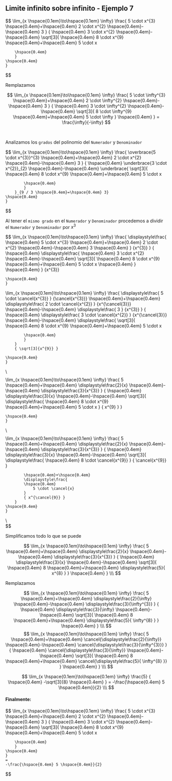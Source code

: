 ## Limite infinito sobre infinito - Ejemplo 7

$$
    \lim_{x \hspace{0.1em}\to\hspace{0.1em} \infty}
    \frac{
        5 \cdot x^{3}
        \hspace{0.4em}+\hspace{0.4em}
        2 \cdot x^{2}
        \hspace{0.4em}-\hspace{0.4em}
        3
    }
    {
    \hspace{0.4em}
        3 \cdot x^{2}
        \hspace{0.4em}-\hspace{0.4em}
        \sqrt[3]{
        \hspace{0.4em}
            8 \cdot x^{9}
            \hspace{0.4em}+\hspace{0.4em}
            5 \cdot x

        \hspace{0.4em}
        }
    \hspace{0.4em}
    }
$$

Remplazamos

$$
    \lim_{x \hspace{0.1em}\to\hspace{0.1em} \infty}
    \frac{
        5 \cdot \infty^{3}
        \hspace{0.4em}+\hspace{0.4em}
        2 \cdot \infty^{2}
        \hspace{0.4em}-\hspace{0.4em}
        3
    }
    {
    \hspace{0.4em}
        3 \cdot \infty^{2}
        \hspace{0.4em}-\hspace{0.4em}
        \sqrt[3]{
            8 \cdot \infty^{9}
            \hspace{0.4em}+\hspace{0.4em}
            5 \cdot \infty
        }
    \hspace{0.4em}
    }
    =
    \frac{\infty}{-\infty}
$$

<br>

Analizamos los `grados` del polinomio del `Numerador` y `Denominador`

$$
    \lim_{x \hspace{0.1em}\to\hspace{0.1em} \infty}
    \frac{
        \overbrace{5 \cdot x^{3}}^{3}
        \hspace{0.4em}+\hspace{0.4em}
        2 \cdot x^{2}
        \hspace{0.4em}-\hspace{0.4em}
        3
    }
    {
    \hspace{0.4em}
        \underbrace{3 \cdot x^{2}}_{2}
        \hspace{0.4em}-\hspace{0.4em}
        \underbrace{
            \sqrt[3]{
            \hspace{0.4em}
                8 \cdot x^{9}
                \hspace{0.4em}+\hspace{0.4em}
                5 \cdot x

            \hspace{0.4em}
            }
        }_{9 / 3 \hspace{0.4em}=\hspace{0.4em} 3}
    \hspace{0.4em}
    }
$$

Al tener el `mismo grado` en el `Numerador` y `Denominador` procedemos a dividir el `Numerador` y `Denominador` por $x^3$

$$
    \lim_{x \hspace{0.1em}\to\hspace{0.1em} \infty}
    \frac{
        \displaystyle\frac{
        \hspace{0.4em}
            5 \cdot x^{3}
            \hspace{0.4em}+\hspace{0.4em}
            2 \cdot x^{2}
            \hspace{0.4em}-\hspace{0.4em}
            3
        \hspace{0.4em}
        }
        {x^{3}} 
    }
    {
    \hspace{0.4em}
        \displaystyle\frac{
        \hspace{0.4em}
            3 \cdot x^{2}
            \hspace{0.4em}-\hspace{0.4em}
            \sqrt[3]{
            \hspace{0.4em}
                8 \cdot x^{9}
                \hspace{0.4em}+\hspace{0.4em}
                5 \cdot x
            \hspace{0.4em}
            }
        \hspace{0.4em}
        }
        {x^{3}}
        
    \hspace{0.4em}
    }
$$
$$
    \lim_{x \hspace{0.1em}\to\hspace{0.1em} \infty}
    \frac{
        \displaystyle\frac{
            5 \cdot \cancel{x^{3}}
        }
        {\cancel{x^{3}}}
        \hspace{0.4em}+\hspace{0.4em}
        \displaystyle\frac{
            2 \cdot \cancel{x^{2}}
        }
        {x^{\cancel{3}}}
        \hspace{0.4em}-\hspace{0.4em}
        \displaystyle\frac{
            3
        }
        {x^{3}}
    }
    {
    \hspace{0.4em}
        \displaystyle\frac{
            3 \cdot \cancel{x^{2}}
        }
        {x^{\cancel{3}}}
        \hspace{0.4em}-\hspace{0.4em}
        \displaystyle\frac{
            \sqrt[3]{
            \hspace{0.4em}
                8 \cdot x^{9}
                \hspace{0.4em}+\hspace{0.4em}
                5 \cdot x

            \hspace{0.4em}
            }
        }
        { \sqrt[3]{x^{9}} }
        
    \hspace{0.4em}
    }
\\\
$$
$$
    \lim_{x \hspace{0.1em}\to\hspace{0.1em} \infty}
    \frac{
        5
        \hspace{0.4em}+\hspace{0.4em}
        \displaystyle\frac{2}{x}
        \hspace{0.4em}-\hspace{0.4em}
        \displaystyle\frac{3}{x^{3}}
    }
    {
    \hspace{0.4em}
        \displaystyle\frac{3}{x}
        \hspace{0.4em}-\hspace{0.4em}
        \sqrt[3]{
            \displaystyle\frac{
            \hspace{0.4em}
                8 \cdot x^{9}
                \hspace{0.4em}+\hspace{0.4em}
                5 \cdot x
            }
            { x^{9} }
        }
        
    \hspace{0.4em}
    }
\\\
$$
$$
    \lim_{x \hspace{0.1em}\to\hspace{0.1em} \infty}
    \frac{
        5
        \hspace{0.4em}+\hspace{0.4em}
        \displaystyle\frac{2}{x}
        \hspace{0.4em}-\hspace{0.4em}
        \displaystyle\frac{3}{x^{3}}
    }
    {
    \hspace{0.4em}
        \displaystyle\frac{3}{x}
        \hspace{0.4em}-\hspace{0.4em}
        \sqrt[3]{
            \displaystyle\frac{
            \hspace{0.4em}
                8 \cdot \cancel{x^{9}}
            }
            { \cancel{x^{9}} }

            \hspace{0.4em}+\hspace{0.4em}
            \displaystyle\frac{
            \hspace{0.4em}
                5 \cdot \cancel{x}
            }
            { x^{\cancel{9}} }         
        }
    \hspace{0.4em}
    }
\\\
$$

Simplificamos todo lo que se puede

$$
    \lim_{x \hspace{0.1em}\to\hspace{0.1em} \infty}
    \frac{
        5
        \hspace{0.4em}+\hspace{0.4em}
        \displaystyle\frac{2}{x}
        \hspace{0.4em}-\hspace{0.4em}
        \displaystyle\frac{3}{x^{3}}
    }
    {
    \hspace{0.4em}
        \displaystyle\frac{3}{x}
        \hspace{0.4em}-\hspace{0.4em}
        \sqrt[3]{
        \hspace{0.4em}
            8 
            \hspace{0.4em}+\hspace{0.4em}
            \displaystyle\frac{5}{ x^{8} }         
        }
    \hspace{0.4em}
    }
\\\
$$

Remplazamos

$$
    \lim_{x \hspace{0.1em}\to\hspace{0.1em} \infty}
    \frac{
        5
        \hspace{0.4em}+\hspace{0.4em}
        \displaystyle\frac{2}{\infty}
        \hspace{0.4em}-\hspace{0.4em}
        \displaystyle\frac{3}{\infty^{3}}
    }
    {
    \hspace{0.4em}
        \displaystyle\frac{3}{\infty}
        \hspace{0.4em}-\hspace{0.4em}
        \sqrt[3]{
        \hspace{0.4em}
            8 
            \hspace{0.4em}+\hspace{0.4em}
            \displaystyle\frac{5}{ \infty^{8} }         
        }
    \hspace{0.4em}
    }
\\\
$$
$$
    \lim_{x \hspace{0.1em}\to\hspace{0.1em} \infty}
    \frac{
        5
        \hspace{0.4em}+\hspace{0.4em}
        \cancel{\displaystyle\frac{2}{\infty}}
        \hspace{0.4em}-\hspace{0.4em}
        \cancel{\displaystyle\frac{3}{\infty^{3}}}
    }
    {
    \hspace{0.4em}
        \cancel{\displaystyle\frac{3}{\infty}}
        \hspace{0.4em}-\hspace{0.4em}
        \sqrt[3]{
        \hspace{0.4em}
            8 
            \hspace{0.4em}+\hspace{0.4em}
            \cancel{\displaystyle\frac{5}{ \infty^{8} }}         
        }
    \hspace{0.4em}
    }
\\\
$$

$$
    \lim_{x \hspace{0.1em}\to\hspace{0.1em} \infty}
    \frac{5}
    {
    \hspace{0.4em}
        -\sqrt[3]{8}
    \hspace{0.4em}
    }
    =
    -\frac{\hspace{0.4em} 5 \hspace{0.4em}}{2}
\\\
$$

#### Finalmente:

$$
    \lim_{x \hspace{0.1em}\to\hspace{0.1em} \infty}
    \frac{
        5 \cdot x^{3}
        \hspace{0.4em}+\hspace{0.4em}
        2 \cdot x^{2}
        \hspace{0.4em}-\hspace{0.4em}
        3
    }
    {
    \hspace{0.4em}
        3 \cdot x^{2}
        \hspace{0.4em}-\hspace{0.4em}
        \sqrt[3]{
        \hspace{0.4em}
            8 \cdot x^{9}
            \hspace{0.4em}+\hspace{0.4em}
            5 \cdot x

        \hspace{0.4em}
        }
    \hspace{0.4em}
    }
    =
    -\frac{\hspace{0.4em} 5 \hspace{0.4em}}{2}
$$